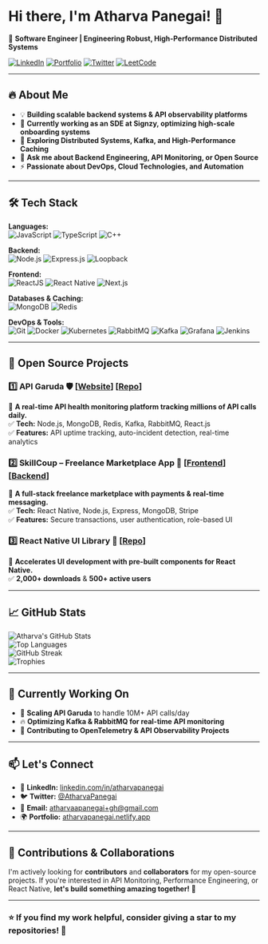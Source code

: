# Hi there, I'm Atharva Panegai! 👋  

🚀 **Software Engineer | Engineering Robust, High-Performance Distributed Systems**  

[![LinkedIn](https://img.shields.io/badge/LinkedIn-Connect-blue)](https://www.linkedin.com/in/atharvapanegai/)
[![Portfolio](https://img.shields.io/badge/Portfolio-Visit-brightgreen)](https://atharvapanegai.netlify.app/)
[![Twitter](https://img.shields.io/twitter/follow/AtharvaPanegai?style=social)](https://twitter.com/AtharvaPanegai)
[![LeetCode](https://img.shields.io/badge/Leetcode-Profile-orange)](https://leetcode.com/atharvapanegai/)

---

## 🔥 About Me  

- 💡 **Building scalable backend systems & API observability platforms**  
- 🚀 **Currently working as an SDE at Signzy, optimizing high-scale onboarding systems**  
- 🌱 **Exploring Distributed Systems, Kafka, and High-Performance Caching**  
- 💬 **Ask me about Backend Engineering, API Monitoring, or Open Source**  
- ⚡ **Passionate about DevOps, Cloud Technologies, and Automation**  

---

## 🛠️ Tech Stack  

**Languages:**  
![JavaScript](https://img.shields.io/badge/-JavaScript-333?style=flat&logo=javascript)
![TypeScript](https://img.shields.io/badge/-TypeScript-333?style=flat&logo=typescript)
![C++](https://img.shields.io/badge/-C++-333?style=flat&logo=c%2b%2b)  

**Backend:**  
![Node.js](https://img.shields.io/badge/-Node.js-333?style=flat&logo=node.js)
![Express.js](https://img.shields.io/badge/-Express.js-333?style=flat&logo=express)
![Loopback](https://img.shields.io/badge/-Loopback-333?style=flat&logo=node.js)

**Frontend:**  
![ReactJS](https://img.shields.io/badge/-ReactJS-333?style=flat&logo=react)
![React Native](https://img.shields.io/badge/-React%20Native-333?style=flat&logo=react)
![Next.js](https://img.shields.io/badge/-Next.js-333?style=flat&logo=next.js)

**Databases & Caching:**  
![MongoDB](https://img.shields.io/badge/-MongoDB-333?style=flat&logo=mongodb)
![Redis](https://img.shields.io/badge/-Redis-333?style=flat&logo=redis)

**DevOps & Tools:**  
![Git](https://img.shields.io/badge/-Git-333?style=flat&logo=git)
![Docker](https://img.shields.io/badge/-Docker-333?style=flat&logo=docker)
![Kubernetes](https://img.shields.io/badge/-Kubernetes-333?style=flat&logo=kubernetes)
![RabbitMQ](https://img.shields.io/badge/-RabbitMQ-333?style=flat&logo=rabbitmq)
![Kafka](https://img.shields.io/badge/-Kafka-333?style=flat&logo=apache-kafka)
![Grafana](https://img.shields.io/badge/-Grafana-333?style=flat&logo=grafana)
![Jenkins](https://img.shields.io/badge/-Jenkins-333?style=flat&logo=jenkins)

---

## 🚀 Open Source Projects  

### **1️⃣ API Garuda** 🛡️ [[Website](https://apigaruda.com/)] [[Repo](https://github.com/AtharvaPanegai/garuda-api)]  
🔹 **A real-time API health monitoring platform tracking millions of API calls daily.**  
✅ **Tech:** Node.js, MongoDB, Redis, Kafka, RabbitMQ, React.js  
✅ **Features:** API uptime tracking, auto-incident detection, real-time analytics  

### **2️⃣ SkillCoup – Freelance Marketplace App** 💼 [[Frontend](https://github.com/AtharvaPanegai/skillcoup-rn)] [[Backend](https://github.com/AtharvaPanegai/skillcoup_backend)]  
🔹 **A full-stack freelance marketplace with payments & real-time messaging.**  
✅ **Tech:** React Native, Node.js, Express, MongoDB, Stripe  
✅ **Features:** Secure transactions, user authentication, role-based UI  

### **3️⃣ React Native UI Library** 📱 [[Repo](https://github.com/AtharvaPanegai/ReactNativeUI)]  
🔹 **Accelerates UI development with pre-built components for React Native.**  
✅ **2,000+ downloads** & **500+ active users**  

---

## 📈 GitHub Stats  
 ![Atharva's GitHub Stats](https://github-readme-stats.vercel.app/api?username=AtharvaPanegai&show_icons=true&theme=radical&count_private=true)  
  ![Top Languages](https://github-readme-stats.vercel.app/api/top-langs/?username=AtharvaPanegai&layout=compact&theme=radical&langs_count=10&hide=css,html)  
  ![GitHub Streak](https://streak-stats.demolab.com/?user=AtharvaPanegai&theme=radical&hide_border=false)  
  ![Trophies](https://github-profile-trophy.vercel.app/?username=AtharvaPanegai&theme=radical&row=1&no-bg=true&no-frame=true)

---

## 🎯 Currently Working On  

- 🚀 **Scaling API Garuda** to handle 10M+ API calls/day  
- 🔥 **Optimizing Kafka & RabbitMQ for real-time API monitoring**  
- 🎯 **Contributing to OpenTelemetry & API Observability Projects**  

---

## 📫 Let's Connect  

- 💼 **LinkedIn:** [linkedin.com/in/atharvapanegai](https://www.linkedin.com/in/atharvapanegai/)  
- 🐦 **Twitter:** [@AtharvaPanegai](https://twitter.com/AtharvaPanegai)  
- 📧 **Email:** atharvaapanegai+gh@gmail.com  
- 🌍 **Portfolio:** [atharvapanegai.netlify.app](https://atharvapanegai.netlify.app/)  

---

## 🚀 Contributions & Collaborations  

I'm actively looking for **contributors** and **collaborators** for my open-source projects. If you're interested in API Monitoring, Performance Engineering, or React Native, **let's build something amazing together!** 🚀  

---

### ⭐ If you find my work helpful, consider giving a **star** to my repositories! 🌟  
